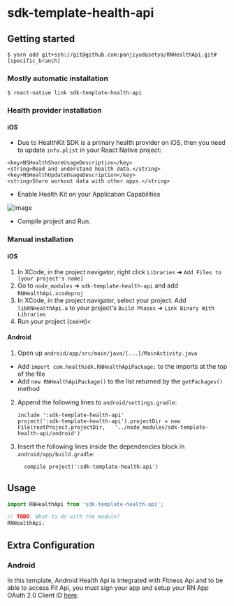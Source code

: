 
# sdk-template-health-api

## Getting started

`$ yarn add git+ssh://git@github.com:panjiyudasetya/RNHealthApi.git#[specific_branch]`

### Mostly automatic installation

`$ react-native link sdk-template-health-api`


### Health provider installation

#### iOS

- Due to HealthKit SDK is a primary health provider on iOS, then you need to update `info.plist` in your React Native project:

```
<key>NSHealthShareUsageDescription</key>
<string>Read and understand health data.</string>
<key>NSHealthUpdateUsageDescription</key>
<string>Share workout data with other apps.</string>
```

- Enable Health Kit on your Application Capabilities

![image](https://user-images.githubusercontent.com/21379421/56630452-a2367800-667b-11e9-85c3-b972db86b228.png)

- Compile project and Run.

### Manual installation


#### iOS

1. In XCode, in the project navigator, right click `Libraries` ➜ `Add Files to [your project's name]`
2. Go to `node_modules` ➜ `sdk-template-health-api` and add `RNHealthApi.xcodeproj`
3. In XCode, in the project navigator, select your project. Add `libRNHealthApi.a` to your project's `Build Phases` ➜ `Link Binary With Libraries`
4. Run your project (`Cmd+R`)<

#### Android

1. Open up `android/app/src/main/java/[...]/MainActivity.java`
  - Add `import com.healthsdk.RNHealthApiPackage;` to the imports at the top of the file
  - Add `new RNHealthApiPackage()` to the list returned by the `getPackages()` method
2. Append the following lines to `android/settings.gradle`:
  	```
  	include ':sdk-template-health-api'
  	project(':sdk-template-health-api').projectDir = new File(rootProject.projectDir, 	'../node_modules/sdk-template-health-api/android')
  	```
3. Insert the following lines inside the dependencies block in `android/app/build.gradle`:
  	```
      compile project(':sdk-template-health-api')
  	```


## Usage
```javascript
import RNHealthApi from 'sdk-template-health-api';

// TODO: What to do with the module?
RNHealthApi;
```


## Extra Configuration

### Android

In this template, Android Health Api is integrated with Fitness Api and to be able to access Fit Api, you must sign your app and setup your RN App OAuth 2.0 Client ID [here](https://developers.google.com/fit/android/get-api-key).
